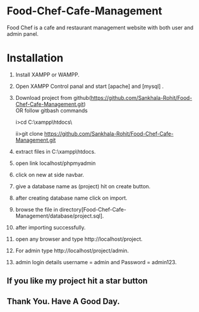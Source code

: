 # Food-Chef-Cafe-Management
Food Chef is a cafe and restaurant management website with both user and admin panel.

# Installation

1. Install XAMPP or WAMPP.

2. Open XAMPP Control panal and start [apache] and [mysql] .

3. Download project from github(https://github.com/Sankhala-Rohit/Food-Chef-Cafe-Management.git)  
    OR follow gitbash commands
    
    i>cd C:\\xampp\htdocs\
    
    ii>git clone https://github.com/Sankhala-Rohit/Food-Chef-Cafe-Management.git
    
4. extract files in C:\\xampp\htdocs\.

5. open link localhost/phpmyadmin

6. click on new at side navbar.

7. give a database name as (project) hit on create button.

8. after creating database name click on import.

9. browse the file in directory[Food-Chef-Cafe-Management/database/project.sql].

10. after importing successfully.

11. open any browser and type http://localhost/project.

12. For admin type http://localhost/project/admin.

13. admin login details username = admin and Password = admin123.


##  If you like my project hit a star button
##  Thank You. Have A Good Day.

